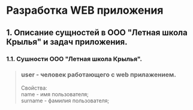 # Разработка WEB приложения
## 1. Описание сущностей в ООО "Летная школа Крылья" и задач приложения.
### 1.1. Сушности ООО "Летная школа Крылья".
> ### **user** - человек работающего с web прилажением.<br>
> Свойства:<br>
name - имя пользователя;<br>
surname - фамилия пользователя;<br>

